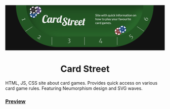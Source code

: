 <img src="https://github.com/net-runner/card-street/blob/0c900c6e9c7c987d3b631b3d57062324dc5573ae/screenshots/main-banner.PNG"/>
<div align="center">
<h1>Card Street</h1>
</div>

HTML, JS, CSS site about card games. Provides quick access on various card game rules. Featuring Neumorphism design and SVG waves.



### [Preview](https://card-street.netlify.app)

